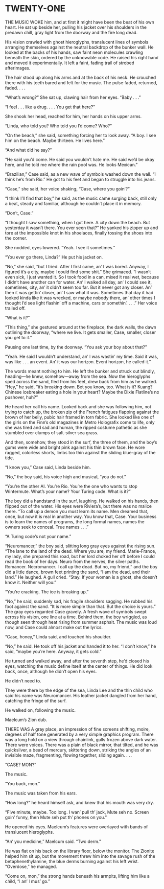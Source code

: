 # TWENTY-ONE


THE MUSIC WOKE him, and at first it might have been the beat of his own heart. He sat up beside her, pulling his jacket over his shoulders in the predawn chill, gray light from the doorway and the fire long dead.

His vision crawled with ghost hieroglyphs, translucent lines of symbols arranging themselves against the neutral backdrop of the bunker wall. He looked at the backs of his hands, saw faint neon molecules crawling beneath the skin, ordered by the unknowable code. He raised his right hand and moved it experimentally. It left a faint, fading trail of strobed afterimages.

The hair stood up along his arms and at the back of his neck. He crouched there with his teeth bared and felt for the music. The pulse faded, returned, faded. . . .

“What’s wrong?” She sat up, clawing hair from her eyes. “Baby . . .”

“I feel . . . like a drug. . . . You get that here?”

She shook her head, reached for him, her hands on his upper arms.

“Linda, who told you? Who told you I’d come? Who?”

“On the beach,” she said, something forcing her to look away. “A boy. I see him on the beach. Maybe thirteen. He lives here.”

“And what did he say?”

“He said you’d come. He said you wouldn’t hate me. He said we’d be okay here, and he told me where the rain pool was. He looks Mexican.”

“Brazilian,” Case said, as a new wave of symbols washed down the wall. “I think he’s from Rio.” He got to his feet and began to struggle into his jeans.

“Case,” she said, her voice shaking, “Case, where you goin’?”

“I think I’ll find that boy,” he said, as the music came surging back, still only a beat, steady and familiar, although he couldn’t place it in memory.

“Don’t, Case.”

“I thought I saw something, when I got here. A city down the beach. But yesterday it wasn’t there. You ever seen that?” He yanked his zipper up and tore at the impossible knot in his shoelaces, finally tossing the shoes into the corner.

She nodded, eyes lowered. “Yeah. I see it sometimes.”

“You ever go there, Linda?” He put his jacket on.

“No,” she said, “but I tried. After I first came, an’ I was bored. Anyway, I figured it’s a city, maybe I could find some shit.” She grimaced. “I wasn’t even sick, I just wanted it. So I took food in a can, mixed it real wet, because I didn’t have another can for water. An’ I walked all day, an’ I could see it, sometimes, city, an’ it didn’t seem too far. But it never got any closer. An’ then it was gettin’ closer, an’ I saw what it was. Sometimes that day it had looked kinda like it was wrecked, or maybe nobody there, an’ other times I thought I’d see light flashin’ off a machine, cars or somethin’. . . .” Her voice trailed off.

“What is it?”

“This thing,” she gestured around at the fireplace, the dark walls, the dawn outlining the doorway, “where we live. It gets smaller, Case, smaller, closer you get to it.”

Pausing one last time, by the doorway. “You ask your boy about that?”

“Yeah. He said I wouldn’t understand, an’ I was wastin’ my time. Said it was, was like . . . an event. An’ it was our horizon. Event horizon, he called it.”

The words meant nothing to him. He left the bunker and struck out blindly, heading—he knew, somehow—away from the sea. Now the hieroglyphs sped across the sand, fled from his feet, drew back from him as he walked. “Hey,” he said, “it’s breaking down. Bet you know, too. What is it? Kuang? Chinese icebreaker eating a hole in your heart? Maybe the Dixie Flatline’s no pushover, huh?”

He heard her call his name. Looked back and she was following him, not trying to catch up, the broken zip of the French fatigues flapping against the brown of her belly, pubic hair framed in torn fabric. She looked like one of the girls on the Finn’s old magazines in Metro Holografix come to life, only she was tired and sad and human, the ripped costume pathetic as she stumbled over clumps of salt-silver sea grass.

And then, somehow, they stood in the surf, the three of them, and the boy’s gums were wide and bright pink against his thin brown face. He wore ragged, colorless shorts, limbs too thin against the sliding blue-gray of the tide.

“I know you,” Case said, Linda beside him.

“No,” the boy said, his voice high and musical, “you do not.”

“You’re the other AI. You’re Rio. You’re the one who wants to stop Wintermute. What’s your name? Your Turing code. What is it?”

The boy did a handstand in the surf, laughing. He walked on his hands, then flipped out of the water. His eyes were Riviera’s, but there was no malice there. “To call up a demon you must learn its name. Men dreamed that, once, but now it is real in another way. You know that, Case. Your business is to learn the names of programs, the long formal names, names the owners seek to conceal. True names . . .”

“A Turing code’s not your name.”

“Neuromancer,” the boy said, slitting long gray eyes against the rising sun. “The lane to the land of the dead. Where you are, my friend. Marie-France, my lady, she prepared this road, but her lord choked her off before I could read the book of her days. Neuro from the nerves, the silver paths. Romancer. Necromancer. I call up the dead. But no, my friend,” and the boy did a little dance, brown feet printing the sand, “I am the dead, and their land.” He laughed. A gull cried. “Stay. If your woman is a ghost, she doesn’t know it. Neither will you.”

“You’re cracking. The ice is breaking up.”

“No,” he said, suddenly sad, his fragile shoulders sagging. He rubbed his foot against the sand. “It is more simple than that. But the choice is yours.” The gray eyes regarded Case gravely. A fresh wave of symbols swept across his vision, one line at a time. Behind them, the boy wriggled, as though seen through heat rising from summer asphalt. The music was loud now, and Case could almost make out the lyrics.

“Case, honey,” Linda said, and touched his shoulder.

“No,” he said. He took off his jacket and handed it to her. “I don’t know,” he said, “maybe you’re here. Anyway, it gets cold.”

He turned and walked away, and after the seventh step, he’d closed his eyes, watching the music define itself at the center of things. He did look back, once, although he didn’t open his eyes.

He didn’t need to.

They were there by the edge of the sea, Linda Lee and the thin child who said his name was Neuromancer. His leather jacket dangled from her hand, catching the fringe of the surf.

He walked on, following the music.

Maelcum’s Zion dub.

THERE WAS A gray place, an impression of fine screens shifting, moire, degrees of half tone generated by a very simple graphics program. There was a long hold on a view through chainlink, gulls frozen above dark water. There were voices. There was a plain of black mirror, that tilted, and he was quicksilver, a bead of mercury, skittering down, striking the angles of an invisible maze, fragmenting, flowing together, sliding again. . . .

“CASE? MON?”

The music.

“You back, mon.”

The music was taken from his ears.

“How long?” he heard himself ask, and knew that his mouth was very dry.

“Five minute, maybe. Too long. I wan’ pull th’ jack, Mute seh no. Screen goin’ funny, then Mute seh put th’ phones on you.”

He opened his eyes. Maelcum’s features were overlayed with bands of translucent hieroglyphs.

“An’ you medicine,” Maelcum said. “Two derm.”

He was flat on his back on the library floor, below the monitor. The Zionite helped him sit up, but the movement threw him into the savage rush of the betaphenethylamine, the blue derms burning against his left wrist. “Overdose,” he managed.

“Come on, mon,” the strong hands beneath his armpits, lifting him like a child, “I an’ I mus’ go.”





